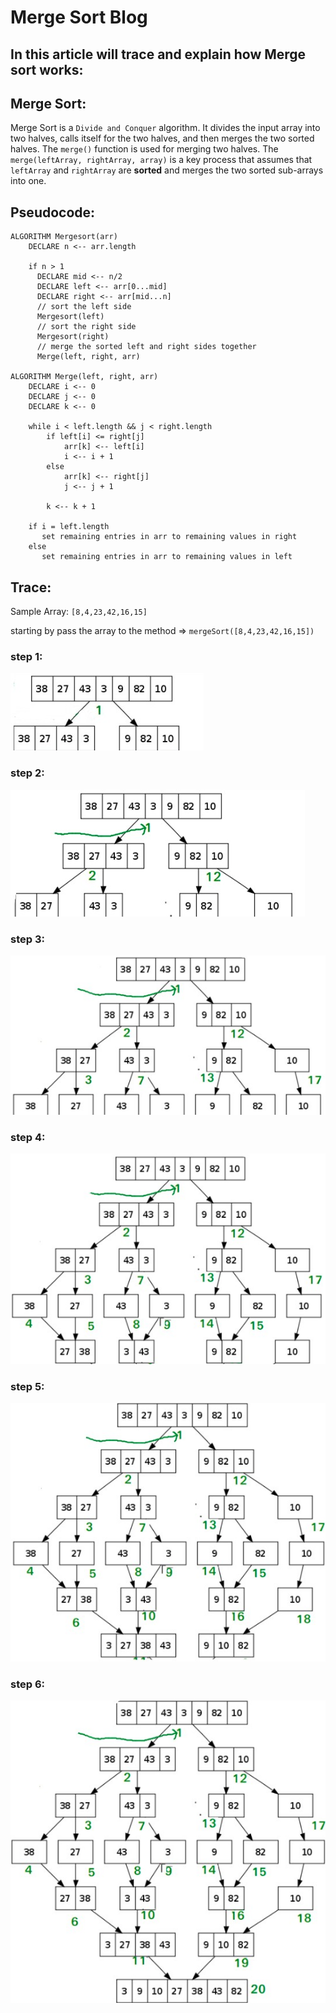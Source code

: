 # Merge Sort Blog

## In this article will trace and explain how Merge sort works:

## Merge Sort: 

Merge Sort is a `Divide and Conquer` algorithm. It divides the input array into two halves, calls itself for the two halves, and then merges the two sorted halves. The `merge()` function is used for merging two halves. The `merge(leftArray, rightArray, array)` is a key process that assumes that `leftArray` and `rightArray` are **sorted** and merges the two sorted sub-arrays into one.

## Pseudocode:

```
ALGORITHM Mergesort(arr)
    DECLARE n <-- arr.length
           
    if n > 1
      DECLARE mid <-- n/2
      DECLARE left <-- arr[0...mid]
      DECLARE right <-- arr[mid...n]
      // sort the left side
      Mergesort(left)
      // sort the right side
      Mergesort(right)
      // merge the sorted left and right sides together
      Merge(left, right, arr)

ALGORITHM Merge(left, right, arr)
    DECLARE i <-- 0
    DECLARE j <-- 0
    DECLARE k <-- 0

    while i < left.length && j < right.length
        if left[i] <= right[j]
            arr[k] <-- left[i]
            i <-- i + 1
        else
            arr[k] <-- right[j]
            j <-- j + 1
            
        k <-- k + 1

    if i = left.length
       set remaining entries in arr to remaining values in right
    else
       set remaining entries in arr to remaining values in left
```

## Trace:

Sample Array: `[8,4,23,42,16,15]`

starting by pass the array to the method => `mergeSort([8,4,23,42,16,15])`

### step 1:

![step1](step1.jpg)

### step 2:

![step1](step2.jpg)

### step 3:

![step1](step3.jpg)

### step 4:

![step1](step4.jpg)

### step 5:

![step1](step5.jpg)

### step 6:

![step1](step6.jpg)
